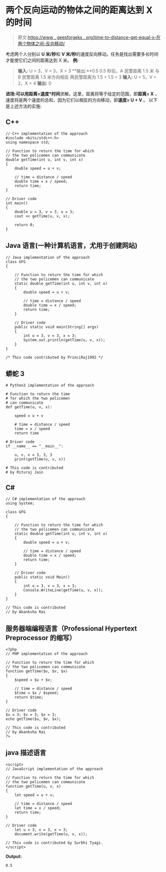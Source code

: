 # 两个反向运动的物体之间的距离达到 X 的时间

> 原文:[https://www . geesforgeks . org/time-to-distance-get-equal-x-在两个物体之间-反向移动/](https://www.geeksforgeeks.org/time-until-distance-gets-equal-to-x-between-two-objects-moving-in-opposite-direction/)

考虑两个人分别以 **U 米/秒**和 **V 米/秒**的速度反向移动。任务是找出需要多长时间才能使它们之间的距离达到 X 米。
**例:**

> **输入:** U = 3，V = 3，X = 3
> **输出:**0.5
> 0.5 秒后，A 民警距离 1.5 米
> 与 B 民警距离 1.5 米方向相反
> 两民警距离为 1.5 + 1.5 = 3
> **输入:** U = 5，V = 2，X = 4
> **输出:** 0

**进场:**可以用**距离=速度*时间**求解。这里，距离将等于给定的范围，即**距离= X** ，速度将是两个速度的总和，因为它们以相反的方向移动，即**速度= U + V** 。
以下是上述方法的实施:

## C++

```
// C++ implementation of the approach
#include <bits/stdc++.h>
using namespace std;

// Function to return the time for which
// the two policemen can communicate
double getTime(int u, int v, int x)
{
    double speed = u + v;

    // time = distance / speed
    double time = x / speed;
    return time;
}

// Driver code
int main()
{
    double u = 3, v = 3, x = 3;
    cout << getTime(u, v, x);

    return 0;
}
```

## Java 语言(一种计算机语言，尤用于创建网站)

```
// Java implementation of the approach
class GFG
{

    // Function to return the time for which
    // the two policemen can communicate
    static double getTime(int u, int v, int x)
    {
        double speed = u + v;

        // time = distance / speed
        double time = x / speed;
        return time;
    }

    // Driver code
    public static void main(String[] args)
    {
        int u = 3, v = 3, x = 3;
        System.out.println(getTime(u, v, x));
    }
}

/* This code contributed by PrinciRaj1992 */
```

## 蟒蛇 3

```
# Python3 implementation of the approach

# Function to return the time
# for which the two policemen
# can communicate
def getTime(u, v, x):

    speed = u + v

    # time = distance / speed
    time = x / speed
    return time

# Driver code
if __name__ == "__main__":

    u, v, x = 3, 3, 3
    print(getTime(u, v, x))

# This code is contributed
# by Rituraj Jain
```

## C#

```
// C# implementation of the approach
using System;

class GFG
{

    // Function to return the time for which
    // the two policemen can communicate
    static double getTime(int u, int v, int x)
    {
        double speed = u + v;

        // time = distance / speed
        double time = x / speed;
        return time;
    }

    // Driver code
    public static void Main()
    {
        int u = 3, v = 3, x = 3;
        Console.WriteLine(getTime(u, v, x));
    }
}

// This code is contributed
// by Akanksha Rai
```

## 服务器端编程语言（Professional Hypertext Preprocessor 的缩写）

```
<?php
// PHP implementation of the approach

// Function to return the time for which
// the two policemen can communicate
function getTime($u, $v, $x)
{
    $speed = $u + $v;

    // time = distance / speed
    $time = $x / $speed;
    return $time;
}

// Driver code
$u = 3; $v = 3; $x = 3;
echo getTime($u, $v, $x);

// This code is contributed
// by Akanksha Rai
?>
```

## java 描述语言

```
<script>
// JavaScript implementation of the approach

// Function to return the time for which
// the two policemen can communicate
function getTime(u, v, x)
{
    let speed = u + v;

    // time = distance / speed
    let time = x / speed;
    return time;
}

// Driver code
    let u = 3, v = 3, x = 3;
    document.write(getTime(u, v, x));

// This code is contributed by Surbhi Tyagi.
</script>
```

**Output:** 

```
0.5
```